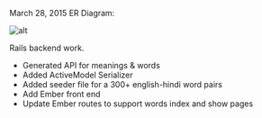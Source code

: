 March 28, 2015
ER Diagram:

![alt](http://i.imgur.com/giTLrQm.png)

Rails backend work.
- Generated API for meanings & words
- Added ActiveModel Serializer
- Added seeder file for a 300+ english-hindi word pairs
- Add Ember front end
- Update Ember routes to support words index and show pages
